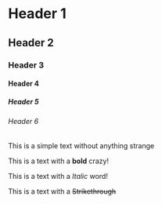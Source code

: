 # Header 1
## Header 2
### Header 3
#### Header 4
##### Header 5
###### Header 6

This is a simple text without anything strange

This is a text with a **bold** crazy!

This is a text with a *Italic* word!

This is a text with a ~~Strikethrough~~
